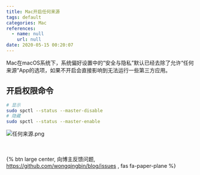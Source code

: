 ```yaml
---
title: Mac开启任何来源
tags: default
categories: Mac
references:
  - name: null
    url: null
date: 2020-05-15 00:20:07
---
```

Mac在macOS系统下，系统偏好设置中的“安全与隐私”默认已经去除了允许“任何来源”App的选项，如果不开启会直接影响到无法运行一些第三方应用。
<!-- more -->

## 开启权限命令
```bash
# 显示
sudo spctl --status --master-disable
# 隐藏
sudo spctl --status --master-enable
```

![任何来源.png](https://i.loli.net/2020/05/15/Gjn8smoAy6iFZuW.png)

<br><br>{% btn large center, 向博主反馈问题, https://github.com/wongqingbin/blog/issues , fas fa-paper-plane %}